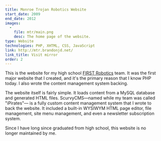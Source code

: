 ```yaml
---
title: Monroe Trojan Robotics Website
start_date: 2009
end_date: 2012
images:
  -
    file: mtr/main.png
    desc: The home page of the website.
type: Website
technologies: PHP, XHTML, CSS, JavaScript
link: http://mtr.brandonjd.net/
link_title: Visit mirror
order: 2
---
```

This is the website for my high school [FIRST Robotics](http://www.usfirst.org) team. It was the first major website
that I created, and it's the primary reason that I know PHP today. I also wrote the content management system backing.

The website itself is fairly simple. It loads content from a MySQL database and generated HTML files.
ScurvyCMS&mdash;named while my team was called "iPirates"&mdash; is a fully custom content management system that I
wrote to back the website. It included a built-in WYSIWYM HTML page editor, file management, site menu management, and
even a newsletter subscription system.

Since I have long since graduated from high school, this website is no longer maintained by me.
